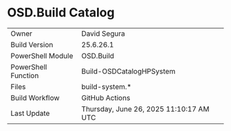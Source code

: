 ﻿# OSD.Build Catalog

| | |
|-|-|
| Owner | David Segura |
| Build Version | 25.6.26.1 |
| PowerShell Module | OSD.Build |
| PowerShell Function | Build-OSDCatalogHPSystem |
| Files | build-system.* |
| Build Workflow | GitHub Actions |
| Last Update | Thursday, June 26, 2025 11:10:17 AM UTC |
